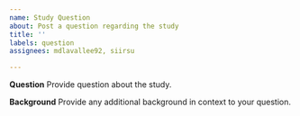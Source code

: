 ```yaml
---
name: Study Question
about: Post a question regarding the study
title: ''
labels: question
assignees: mdlavallee92, siirsu

---
```


**Question**
Provide question about the study.

**Background**
Provide any additional background in context to your question.
